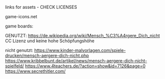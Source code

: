 links for assets - CHECK LICENSES

game-icons.net

game boards:

GENUTZT:
https://de.wikipedia.org/wiki/Mensch_%C3%A4rgere_Dich_nicht
CC Lizenz und keine hohe Schöpfungshöhe


nicht genutzt:
https://www.kinder-malvorlagen.com/spiele-drucken/mensch-aergere-dich-nicht.php
https://www.kribbelbunt.de/artikel/news/mensch-aergere-dich-nicht-spielfeld/
https://www.4teachers.de/?action=show&id=7126&page=0
https://www.secrethitler.com/